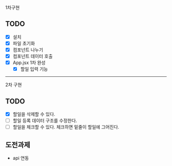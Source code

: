 1차구현
## TODO
- [x] 설치
- [x] 파일 초기화
- [x] 컴포넌트 나누기
- [x] 컴포넌트 데이터 호출
- [x] App.jsx 1차 완성
  - [x] 할일 입력 기능
---

2차 구현
## TODO
- [x] 할일을 삭제할 수 있다.
- [ ] 할일 등록 데이터 구조를 수정한다.
- [ ] 할일을 체크할 수 있다. 체크하면 밑줄이 할일에 그어진다.
## 도전과제
- api 연동
